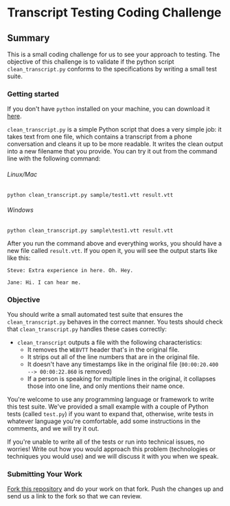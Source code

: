 # Transcript Testing Coding Challenge

## Summary

This is a small coding challenge for us to see your approach to testing. The objective of this challenge is to validate if the python script `clean_transcript.py` conforms to the specifications by writing a small test suite.

### Getting started

If you don't have `python` installed on your machine, you can download it [here](https://www.python.org/downloads/).

`clean_transcript.py` is a simple Python script that does a very simple job: it takes text from one file, which contains a transcript from a phone conversation and cleans it up to be more readable. It writes the clean output into a new filename that you provide. You can try it out from the command line with the following command:

###### Linux/Mac

`python clean_transcript.py sample/test1.vtt result.vtt`

###### Windows

`python clean_transcript.py sample\test1.vtt result.vtt`

After you run the command above and everything works, you should have a new file called `result.vtt`. If you open it, you will see the output starts like like this:

```
Steve: Extra experience in here. Oh. Hey.

Jane: Hi. I can hear me.
```

### Objective

You should write a small automated test suite that ensures the `clean_transcript.py` behaves in the correct manner. You tests should check that `clean_transcript.py` handles these cases correctly:

* `clean_transcript` outputs a file with the following characteristics:
    * It removes the `WEBVTT` header that's in the original file.
    * It strips out all of the line numbers that are in the original file. 
    * It doesn't have any timestamps like in the original file (`00:00:20.400 --> 00:00:22.860` is removed)
    * If a person is speaking for multiple lines in the original, it collapses those into one line, and only mentions their name once.

You're welcome to use any programming language or framework to write this test suite. We've provided a small example with a couple of Python tests (called `test.py`) if you want to expand that, otherwise, write tests in whatever language you're comfortable, add some instructions in the comments, and we will try it out.

If you're unable to write all of the tests or run into technical issues, no worries! Write out how you would approach this problem (technologies or techniques you would use) and we will discuss it with you when we speak.

### Submitting Your Work

[Fork this repository](https://guides.github.com/activities/forking/) and do your work on that fork. Push the changes up and send us a link to the fork so that we can review.
